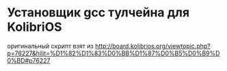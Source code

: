 # Установщик gcc тулчейна для KolibriOS

оригинальный скрипт взят из http://board.kolibrios.org/viewtopic.php?p=76227&hilit=%D1%82%D1%83%D0%BB%D1%87%D0%B5%D0%B9%D0%BD#p76227

